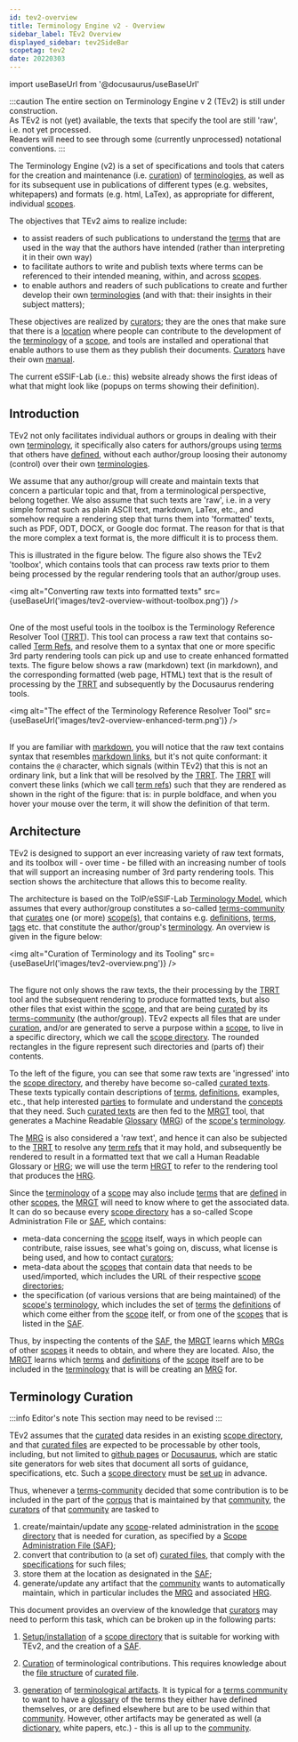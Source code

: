 ```yaml
---
id: tev2-overview
title: Terminology Engine v2 - Overview
sidebar_label: TEv2 Overview
displayed_sidebar: tev2SideBar
scopetag: tev2
date: 20220303
---
```


import useBaseUrl from '@docusaurus/useBaseUrl'

:::caution
The entire section on Terminology Engine v 2 (TEv2) is still under construction.<br/>
As TEv2 is not (yet) available, the texts that specify the tool are still 'raw', i.e. not yet processed.<br/>Readers will need to see through some (currently unprocessed) notational conventions.
:::

The Terminology Engine (v2) is a set of specifications and tools that caters for the creation and maintenance (i.e. [curation](@)) of [terminologies](@), as well as for its subsequent use in publications of different types (e.g. websites, whitepapers) and formats (e.g. html, LaTex), as appropriate for different, individual [scopes](@).

The objectives that TEv2 aims to realize include:
- to assist readers of such publications to understand the [terms](@) that are used in the way that the authors have intended (rather than interpreting it in their own way)
- to facilitate authors to write and publish texts where terms can be referenced to their intended meaning, within, and across [scopes](@).
- to enable authors and readers of such publications to create and further develop their own [terminologies](@) (and with that: their insights in their subject matters);

These objectives are realized by [curators](@); they are the ones that make sure that there is a [location](scopedir@) where people can contribute to the development of the [terminology](@) of a [scope](@), and tools are installed and operational that enable authors to use them as they publish their documents. [Curators](@) have their own [manual](tev2-curators-manual).

The current eSSIF-Lab (i.e.: this) website already shows the first ideas of what that might look like (popups on terms showing their definition).

## Introduction

TEv2 not only facilitates individual authors or groups in dealing with their own [terminology](@), it specifically also caters for authors/groups using [terms](@) that others have [defined](@), without each author/group loosing their autonomy (control) over their own [terminologies](@).

We assume that any author/group will create and maintain texts that concern a particular topic and that, from a terminological perspective, belong together. We also assume that such texts are 'raw', i.e. in a very simple format such as plain ASCII text, markdown, LaTex, etc., and somehow require a rendering step that turns them into 'formatted' texts, such as PDF, ODT, DOCX, or Google doc format. The reason for that is that the more complex a text format is, the more difficult it is to process them.

This is illustrated in the figure below. The figure also shows the TEv2 'toolbox', which contains tools that can process raw texts prior to them being processed by the regular rendering tools that an author/group uses.

<img
  alt="Converting raw texts into formatted texts"
  src={useBaseUrl('images/tev2-overview-without-toolbox.png')}
/><br/><br/>

One of the most useful tools in the toolbox is the Terminology Reference Resolver Tool ([TRRT](@)). This tool can process a raw text that contains so-called [Term Refs](term-ref@), and resolve them to a syntax that one or more specific 3rd party rendering tools can pick up and use to create enhanced formatted texts. The figure below shows a raw (markdown) text (in markdown), and the corresponding  formatted (web page, HTML) text that is the result of processing by the [TRRT](@) and subsequently by the Docusaurus rendering tools.

<img
  alt="The effect of the Terminology Reference Resolver Tool"
  src={useBaseUrl('images/tev2-overview-enhanced-term.png')}
/><br/><br/>

If you are familiar with [markdown](https://www.markdownguide.org/basic-syntax/), you will notice that the raw text contains syntax that resembles [markdown links](https://www.markdownguide.org/basic-syntax/#links), but it's not quite conformant: it contains the `@` character, which signals (within TEv2) that this is not an ordinary link, but a link that will be resolved by the [TRRT](@). The [TRRT](@) will convert these links (which we call [term refs](term-ref@)) such that they are rendered as shown in the right of the figure: that is: in purple boldface, and when you hover your mouse over the term, it will show the definition of that term.

## Architecture

TEv2 is designed to support an ever increasing variety of raw text formats, and its toolbox will - over time - be filled with an increasing number of tools that will support an increasing number of 3rd party rendering tools. This section shows the architecture that allows this to become reality.

The architecture is based on the ToIP/eSSIF-Lab [Terminology Model](/docs/terms/pattern-terminology), which assumes that every author/group constitutes a so-called [terms-community](@) that [curates](@) one (or more) [scope(s)](@), that contains e.g. [definitions](@), [terms](@), [tags](@) etc. that constitute the author/group's [terminology](@). An overview is given in the figure below:

<img
  alt="Curation of Terminology and its Tooling"
  src={useBaseUrl('images/tev2-overview.png')}
/><br/><br/>

The figure not only shows the raw texts, the their processing by the [TRRT](@) tool and the subsequent rendering to produce formatted texts, but also other files that exist within the [scope](@), and that are being [curated](@) by its [terms-community](@) (the author/group). TEv2 expects all files that are under [curation](@), and/or are generated to serve a purpose within a [scope](@), to live in a specific directory, which we call the [scope directory](@). The rounded rectangles in the figure represent such directories and (parts of) their contents.

To the left of the figure, you can see that some raw texts are 'ingressed' into the [scope directory](@), and thereby have become so-called [curated texts](@). These texts typically contain descriptions of [terms](@), [definitions](@), examples, etc., that help interested [parties](@) to formulate and understand the [concepts](@) that they need. Such [curated texts](@) are then fed to the [MRGT](@) tool, that generates a Machine Readable [Glossary](@) ([MRG](@)) of the [scope's](@) [terminology](@).

The [MRG](@) is also considered a 'raw text', and hence it can also be subjected to the [TRRT](@) to resolve any [term refs](@) that it may hold, and subsequently be rendered to result in a formatted text that we call a Human Readable Glossary or [HRG](@); we will use the term [HRGT](@) to refer to the rendering tool that produces the [HRG](@).

Since the [terminology](@) of a [scope](@) may also include [terms](@) that are [defined](@) in other [scopes](@), the [MRGT](@) will need to know where to get the associated data. It can do so because every [scope directory](@) has a so-called Scope Administration File or [SAF](@), which contains:
- meta-data concerning the [scope](@) itself, ways in which people can contribute, raise issues, see what's going on, discuss,  what license is being used, and how to contact [curators](@);
- meta-data about the [scopes](@) that contain data that needs to be used/imported, which includes the URL of their respective [scope directories](@);
- the specification (of various versions that are being maintained) of the [scope's](@) [terminology](@), which includes the set of [terms](@) the [definitions](@) of which come either from the [scope](@) itelf, or from one of the [scopes](@) that is listed in the [SAF](@).

Thus, by inspecting the contents of the [SAF](@), the [MRGT](@) learns which [MRGs](@) of other [scopes](@) it needs to obtain, and where they are located. Also, the [MRGT](@) learns which [terms](@) and [definitions](@) of the [scope](@) itself are to be included in the [terminology](@) that is will be creating an [MRG](@) for.

## Terminology Curation

:::info Editor's note
This section may need to be revised
:::

TEv2 assumes that the [curated](@) data resides in an existing [scope directory](@), and that [curated files](@) are expected to be processable by other tools, including, but not limited to [github pages](https://pages.github.com/) or [Docusaurus](https://docusaurus.io/docs/docs-introduction), which are static site generators for web sites that document all sorts of guidance, specifications, etc. Such a [scope directory](@) must be [set up](tev2-installation) in advance.

Thus, whenever a [terms-community](@) decided that some contribution is to be included in the part of the [corpus](@) that is maintained by that [community](terms-community@), the [curators](@) of that [community](terms-community@) are tasked to

1. create/maintain/update any [scope](@)-related administration in the [scope directory](@) that is needed for curation, as specified by a [Scope Administration File (SAF)](tev2-spec-saf);
2. convert that contribution to (a set of) [curated files](@), that comply with the [specifications](tev2-spec-ctext) for such files;
3. store them at the location as designated in the [SAF](tev2-spec-saf);
4. generate/update any artifact that the [community](terms-community@) wants to automatically maintain, which in particular includes the [MRG](@) and associated [HRG](@).

This document provides an overview of the knowledge that [curators](@) may need to perform this task, which can be broken up in the following parts:

1. [Setup/installation](tev2-installation) of a [scope directory](@) that is suitable for working with TEv2, and the creation of a [SAF](tev2-spec-saf).

2. [Curation](@) of terminological contributions. This requires knowledge about the [file structure](tev2-spec-ctext) of [curated file](@).

3. [generation](tev2-toolbox-use) of [terminological artifacts](@). It is typical for a [terms community](@) to want to have a [glossary](@) of the terms they either have defined themselves, or are defined elsewhere but are to be used within that [community](@). However, other artifacts may be generated as well (a [dictionary](@), white papers, etc.) - this is all up to the [community](@).